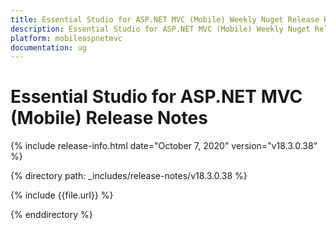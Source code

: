 ```yaml
---
title: Essential Studio for ASP.NET MVC (Mobile) Weekly Nuget Release Release Notes  
description: Essential Studio for ASP.NET MVC (Mobile) Weekly Nuget Release Release Notes  
platform: mobileaspnetmvc
documentation: ug
---
```


# Essential Studio for ASP.NET MVC (Mobile)  Release Notes  

{% include release-info.html date="October 7, 2020"  version="v18.3.0.38" %} 


{% directory path: _includes/release-notes/v18.3.0.38 %}

{% include {{file.url}} %}

{% enddirectory %}